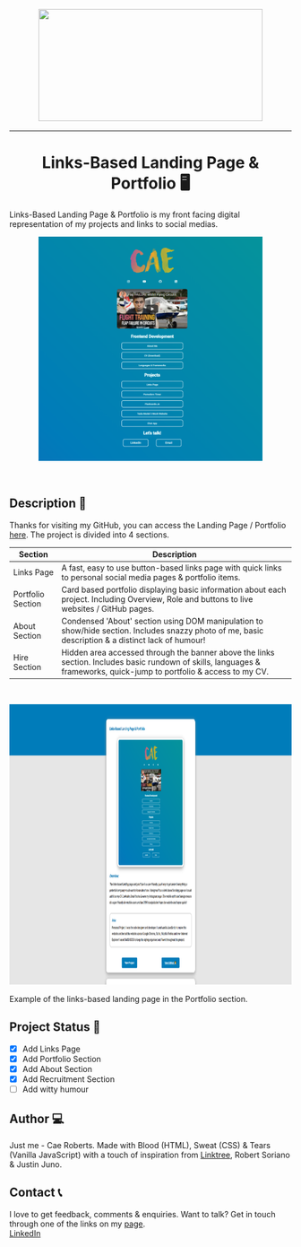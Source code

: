 <p align="center">
<img src="https://caeroberts.github.io/CaeLogo.png" width="400" height="200">

- - - -
<h1 align="center">
Links-Based Landing Page & Portfolio 🖥️
</h1>
Links-Based Landing Page & Portfolio is my front facing digital representation of my projects and links to social medias. 


<br>
<p align="center">
<img src="https://github.com/CaeRoberts/CaeRoberts.GitHub.io/blob/main/portfolioWebsite.png?raw=true" width="400" height="400">
</p>
<br>


## Description 📓

Thanks for visiting my GitHub, you can access the Landing Page / Portfolio [here](https://caeroberts.github.io/). The project is divided into 4 sections. 

Section  | Description
------------- | -------------
Links Page  | A fast, easy to use button-based links page with quick links to personal social media pages & portfolio items.
Portfolio Section  | Card based portfolio displaying basic information about each project. Including Overview, Role and buttons to live websites / GitHub pages.
About Section  | Condensed 'About' section using DOM manipulation to show/hide section. Includes snazzy photo of me, basic description & a distinct lack of humour!
Hire Section  | Hidden area accessed through the banner above the links section. Includes basic rundown of skills, languages & frameworks, quick-jump to portfolio & access to my CV. 

<br>
<p align="center">
<img src="https://github.com/CaeRoberts/CaeRoberts.GitHub.io/blob/main/portfolioWebsite2.PNG?raw=true" width="1200" height="500">
</p>
Example of the links-based landing page in the Portfolio section.
<br>



## Project Status 👷
- [x] Add Links Page
- [x] Add Portfolio Section
- [x] Add About Section
- [x] Add Recruitment Section
- [ ] Add witty humour

## Author 💻

Just me - Cae Roberts. Made with Blood (HTML), Sweat (CSS) & Tears (Vanilla JavaScript) with a touch of inspiration from [Linktree](https://linktr.ee/), Robert Soriano & Justin Juno. 

## Contact 📞
I love to get feedback, comments & enquiries. Want to talk? Get in touch through one of the links on my [page](https://caeroberts.github.io/).
<br>
[LinkedIn](https://www.linkedin.com/in/caeronroberts/)

</p>
